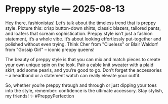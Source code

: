 # Preppy style — 2025-08-13

Hey there, fashionistas! Let’s talk about the timeless trend that is preppy style. Picture this: crisp button-down shirts, classic blazers, tailored pants, and loafers that scream sophistication. Preppy style isn’t just a fashion statement, it’s a whole vibe. It’s about looking effortlessly put-together and polished without even trying. Think Cher from "Clueless" or Blair Waldorf from "Gossip Girl" – iconic preppy queens!

The beauty of preppy style is that you can mix and match pieces to create your own unique spin on the look. Pair a cable knit sweater with a plaid skirt, add some pearls, and you’re good to go. Don’t forget the accessories – a headband or a statement watch can really elevate your outfit.

So, whether you’re preppy through and through or just dipping your toes into the style, remember: confidence is the ultimate accessory. Stay stylish, my friends! ✨ #PreppyPerfection